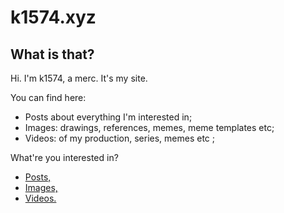 k1574.xyz
=========

What is that?
-------------

Hi. I'm k1574, a merc. It's my site.

You can find here:

* Posts about everything I'm interested in;
* Images: drawings, references, memes, meme templates etc;
* Videos: of my production, series, memes etc ;

What're you interested in?
* [Posts,](/post/index.htm)
* [Images,](/img/index.htm)
* [Videos.](/vid/index.htm)

